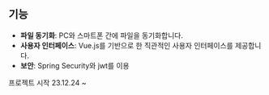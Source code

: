 

## 기능

- **파일 동기화**: PC와 스마트폰 간에 파일을 동기화합니다.
- **사용자 인터페이스**: Vue.js를 기반으로 한 직관적인 사용자 인터페이스를 제공합니다.
- **보안**: Spring Security와 jwt를 이용



프로젝트 시작 23.12.24 ~
